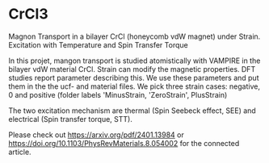 # CrCl3
Magnon Transport in a bilayer CrCl (honeycomb vdW magnet) under Strain. Excitation with Temperature and Spin Transfer Torque

In this projet, mangon transport is studied atomistically with VAMPIRE in the bilayer vdW material CrCl. Strain can modify the magnetic properties. DFT studies report parameter describing this. We use these parameters and put them in the the ucf- and material files. We pick three strain cases: negative, 0 and positive (folder labels 'MinusStrain, 'ZeroStrain', PlusStrain)

The two excitation mechanism are thermal (Spin Seebeck effect, SEE) and electrical (Spin transfer torque, STT).

Please check out https://arxiv.org/pdf/2401.13984 or https://doi.org/10.1103/PhysRevMaterials.8.054002 for the connected article.
